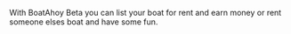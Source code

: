 With BoatAhoy Beta you can list your boat for rent and earn money or rent someone elses boat and have some fun.

